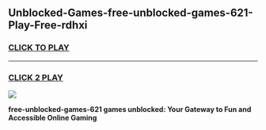 
## Unblocked-Games-free-unblocked-games-621-Play-Free-rdhxi
<h3>
<a href="https://premium76.site?title=free-unblocked-games-621&ref=23A">CLICK TO PLAY</a></h3>
<hr>

<h3>
<a href="https://premium76.site?title=free-unblocked-games-621&ref=23A">CLICK 2 PLAY</a>
  
</h3>

<a href="https://premium76.site?title=free-unblocked-games-621&ref=23A"><img src="https://clearcache.store/games.png"></a>


**free-unblocked-games-621 games unblocked: Your Gateway to Fun and Accessible Online Gaming**
